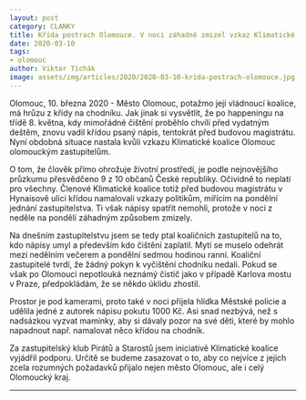 ```yaml
---
layout: post
category: CLANKY
title: Křída postrach Olomouce. V noci záhadně zmizel vzkaz Klimatické koalice Olomouc zastupitelům města
date: 2020-03-10
tags: 
- olomouc 
author: Viktor Tichák
image: assets/img/articles/2020/2020-03-10-krida-postrach-olomouce.jpg  #751x422 pixelu
---
```

Olomouc, 10. března 2020 - Město Olomouc, potažmo její vládnoucí koalice, má hrůzu z křídy na chodníku. Jak jinak si vysvětlit, že po happeningu na třídě 8. května, kdy mimořádné čištění proběhlo chvíli před vydatným deštěm, znovu vadil křídou psaný nápis, tentokrát před budovou magistrátu. Nyní obdobná situace nastala kvůli vzkazu Klimatické koalice Olomouc olomouckým zastupitelům. 

O tom, že člověk přímo ohrožuje životní prostředí, je podle nejnovějšího průzkumu přesvědčeno 9 z 10 občanů České republiky. Očividně to neplatí pro všechny. Členové Klimatické koalice totiž před budovou magistrátu v Hynaisově ulici křídou namalovali vzkazy politikům, mířícím na pondělní jednání zastupitelstva. Ti však nápisy spatřit nemohli, protože v noci z neděle na pondělí záhadným způsobem zmizely.

Na dnešním zastupitelstvu jsem se tedy ptal koaličních zastupitelů na to, kdo nápisy umyl a především kdo čištění zaplatil. Mytí se muselo odehrát mezi nedělním večerem a pondělní sedmou hodinou ranní. Koaliční zastupitelé tvrdí, že žádný pokyn k vyčištění chodníku nedali. Pokud se však po Olomouci nepotlouká neznámý čistič jako v případě Karlova mostu v Praze, předpokládám, že se někdo úklidu zhostil. 

Prostor je pod kamerami, proto také v noci přijela hlídka Městské policie a udělila jedné z autorek nápisu pokutu 1000 Kč. Asi snad nezbývá, než s nadsázkou vyzvat maminky, aby si dávaly pozor na své děti, které by mohlo napadnout např. namalovat něco křídou na chodník. 

Za zastupitelský klub Pirátů a Starostů jsem iniciativě Klimatické koalice vyjádřil podporu. Určitě se budeme zasazovat o to, aby co nejvíce z jejich zcela rozumných požadavků přijalo nejen město Olomouc, ale i celý Olomoucký kraj. 

---
